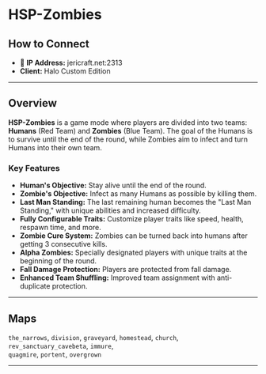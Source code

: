 # HSP-Zombies

## How to Connect

* 🔗 **IP Address:** jericraft.net:2313
* **Client:** Halo Custom Edition

---

## Overview

**HSP-Zombies** is a game mode where players are divided into two teams: **Humans** (Red Team) and **Zombies** (Blue
Team). The goal of the Humans is to survive until the end of the round, while Zombies aim to infect and turn Humans into
their own team.

### Key Features

- **Human's Objective:** Stay alive until the end of the round.
- **Zombie's Objective:** Infect as many Humans as possible by killing them.
- **Last Man Standing:** The last remaining human becomes the "Last Man Standing," with unique abilities and increased
  difficulty.
- **Fully Configurable Traits:** Customize player traits like speed, health, respawn time, and more.
- **Zombie Cure System:** Zombies can be turned back into humans after getting 3 consecutive kills.
- **Alpha Zombies:** Specially designated players with unique traits at the beginning of the round.
- **Fall Damage Protection:** Players are protected from fall damage.
- **Enhanced Team Shuffling:** Improved team assignment with anti-duplicate protection.

---

## Maps

`the_narrows`, `division`, `graveyard`, `homestead`, `church`, `rev_sanctuary_cavebeta`, `immure`,  
`quagmire`, `portent`, `overgrown`

---